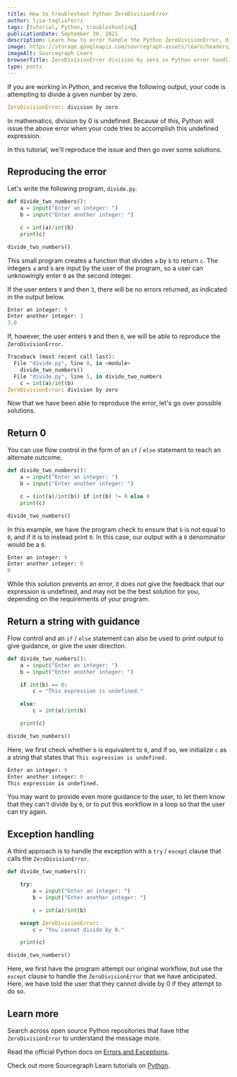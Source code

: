 ```yaml
---
title: How to troubleshoot Python ZeroDivisionError
author: lisa-tagliaferri
tags: [tutorial, Python, troubleshooting]
publicationDate: September 30, 2021
description: Learn how to error handle the Python ZeroDivisionError, division by zero
image: https://storage.googleapis.com/sourcegraph-assets/learn/headers/sourcegraph-learn-header.png
imageAlt: Sourcegraph Learn
browserTitle: ZeroDivisionError division by zero in Python error handling
type: posts
---
```


If you are working in Python, and receive the following output, your code is attempting to divide a given number by zero.

```python
ZeroDivisionError: division by zero
```

In mathematics, division by 0 is undefined. Because of this, Python will issue the above error when your code tries to accomplish this undefined expression. 

In this tutorial, we'll reproduce the issue and then go over some solutions.

## Reproducing the error

Let's write the following program, `divide.py`. 

```python
def divide_two_numbers():
    a = input("Enter an integer: ")
    b = input("Enter another integer: ")

    c = int(a)/int(b)
    print(c)

divide_two_numbers()
```

This small program creates a function that divides `a` by `b` to return `c`. The integers `a` and `b` are input by the user of the program, so a user can unknowingly enter `0` as the second integer.

If the user enters `9` and then `3`, there will be no errors returned, as indicated in the output below.

```python
Enter an integer: 9
Enter another integer: 3
3.0
```

If, however, the user enters `9` and then `0`, we will be able to reproduce the `ZeroDivisionError`.

```python
Traceback (most recent call last):
  File "divide.py", line 8, in <module>
    divide_two_numbers()
  File "divide.py", line 5, in divide_two_numbers
    c = int(a)/int(b)
ZeroDivisionError: division by zero
```

Now that we have been able to reproduce the error, let's go over possible solutions.

## Return 0

You can use flow control in the form of an `if` / `else` statement to reach an alternate outcome. 

```python
def divide_two_numbers():
    a = input("Enter an integer: ")
    b = input("Enter another integer: ")

    c = (int(a)/int(b)) if int(b) != 0 else 0
    print(c)

divide_two_numbers()
```

In this example, we have the program check to ensure that `b` is not equal to `0`, and if it is to instead print `0`. In this case, our output with a `0` denominator would be a `0`.

```python
Enter an integer: 9
Enter another integer: 0
0
```

While this solution prevents an error, it does not give the feedback that our expression is undefined, and may not be the best solution for you, depending on the requirements of your program.

## Return a string with guidance 

Flow control and an `if` / `else` statement can also be used to print output to give guidance, or give the user direction.

```python
def divide_two_numbers():
    a = input("Enter an integer: ")
    b = input("Enter another integer: ")

    if int(b) == 0:
        c = "This expression is undefined."

    else:
        c = int(a)/int(b)

    print(c)

divide_two_numbers()
```

Here, we first check whether `b` is equivalent to `0`, and if so, we initialize `c` as a string that states that `This expression is undefined.`

```python
Enter an integer: 9
Enter another integer: 0
This expression is undefined.
```

You may want to provide even more guidance to the user, to let them know that they can't divide by `0`, or to put this workflow in a loop so that the user can try again.

## Exception handling

A third approach is to handle the exception with a `try` / `except` clause that calls the `ZeroDivisionError`.

```python
def divide_two_numbers():

    try:
        a = input("Enter an integer: ")
        b = input("Enter another integer: ")

        c = int(a)/int(b)

    except ZeroDivisionError:
        c = "You cannot divide by 0."

    print(c)

divide_two_numbers()
```

Here, we first have the program attempt our original workflow, but use the `except` clause to handle the `ZeroDivisionError` that we have anticipated. Here, we have told the user that they cannot divide by 0 if they attempt to do so.

## Learn more

Search across open source Python repositories that have hthe `ZeroDivisionError` to understand the message more.

<SourcegraphSearch query="ZeroDivisionError: division by zero lang:python" patternType="literal"/>

Read the official Python docs on [Errors and Exceptions](https://docs.python.org/3/tutorial/errors.html).

Check out more Sourcegraph Learn tutorials on [Python](https://learn.sourcegraph.com/tags/python).